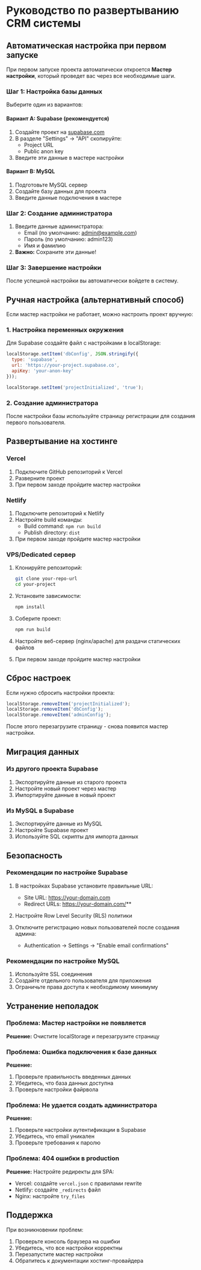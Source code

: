 
# Руководство по развертыванию CRM системы

## Автоматическая настройка при первом запуске

При первом запуске проекта автоматически откроется **Мастер настройки**, который проведет вас через все необходимые шаги.

### Шаг 1: Настройка базы данных

Выберите один из вариантов:

#### Вариант A: Supabase (рекомендуется)
1. Создайте проект на [supabase.com](https://supabase.com)
2. В разделе "Settings" → "API" скопируйте:
   - Project URL
   - Public anon key
3. Введите эти данные в мастере настройки

#### Вариант B: MySQL
1. Подготовьте MySQL сервер
2. Создайте базу данных для проекта
3. Введите данные подключения в мастере

### Шаг 2: Создание администратора

1. Введите данные администратора:
   - Email (по умолчанию: admin@example.com)
   - Пароль (по умолчанию: admin123) 
   - Имя и фамилию
2. **Важно:** Сохраните эти данные!

### Шаг 3: Завершение настройки

После успешной настройки вы автоматически войдете в систему.

## Ручная настройка (альтернативный способ)

Если мастер настройки не работает, можно настроить проект вручную:

### 1. Настройка переменных окружения

Для Supabase создайте файл с настройками в localStorage:

```javascript
localStorage.setItem('dbConfig', JSON.stringify({
  type: 'supabase',
  url: 'https://your-project.supabase.co',
  apiKey: 'your-anon-key'
}));

localStorage.setItem('projectInitialized', 'true');
```

### 2. Создание администратора

После настройки базы используйте страницу регистрации для создания первого пользователя.

## Развертывание на хостинге

### Vercel
1. Подключите GitHub репозиторий к Vercel
2. Разверните проект
3. При первом заходе пройдите мастер настройки

### Netlify
1. Подключите репозиторий к Netlify
2. Настройте build команды:
   - Build command: `npm run build`
   - Publish directory: `dist`
3. При первом заходе пройдите мастер настройки

### VPS/Dedicated сервер
1. Клонируйте репозиторий:
   ```bash
   git clone your-repo-url
   cd your-project
   ```

2. Установите зависимости:
   ```bash
   npm install
   ```

3. Соберите проект:
   ```bash
   npm run build
   ```

4. Настройте веб-сервер (nginx/apache) для раздачи статических файлов

5. При первом заходе пройдите мастер настройки

## Сброс настроек

Если нужно сбросить настройки проекта:

```javascript
localStorage.removeItem('projectInitialized');
localStorage.removeItem('dbConfig');
localStorage.removeItem('adminConfig');
```

После этого перезагрузите страницу - снова появится мастер настройки.

## Миграция данных

### Из другого проекта Supabase
1. Экспортируйте данные из старого проекта
2. Настройте новый проект через мастер
3. Импортируйте данные в новый проект

### Из MySQL в Supabase
1. Экспортируйте данные из MySQL
2. Настройте Supabase проект
3. Используйте SQL скрипты для импорта данных

## Безопасность

### Рекомендации по настройке Supabase
1. В настройках Supabase установите правильные URL:
   - Site URL: https://your-domain.com
   - Redirect URLs: https://your-domain.com/**

2. Настройте Row Level Security (RLS) политики

3. Отключите регистрацию новых пользователей после создания админа:
   - Authentication → Settings → "Enable email confirmations"

### Рекомендации по настройке MySQL
1. Используйте SSL соединения
2. Создайте отдельного пользователя для приложения
3. Ограничьте права доступа к необходимому минимуму

## Устранение неполадок

### Проблема: Мастер настройки не появляется
**Решение:** Очистите localStorage и перезагрузите страницу

### Проблема: Ошибка подключения к базе данных
**Решение:** 
1. Проверьте правильность введенных данных
2. Убедитесь, что база данных доступна
3. Проверьте настройки файрвола

### Проблема: Не удается создать администратора
**Решение:**
1. Проверьте настройки аутентификации в Supabase
2. Убедитесь, что email уникален
3. Проверьте требования к паролю

### Проблема: 404 ошибки в production
**Решение:** Настройте редиректы для SPA:
- Vercel: создайте `vercel.json` с правилами rewrite
- Netlify: создайте `_redirects` файл
- Nginx: настройте `try_files`

## Поддержка

При возникновении проблем:
1. Проверьте консоль браузера на ошибки
2. Убедитесь, что все настройки корректны
3. Перезапустите мастер настройки
4. Обратитесь к документации хостинг-провайдера

